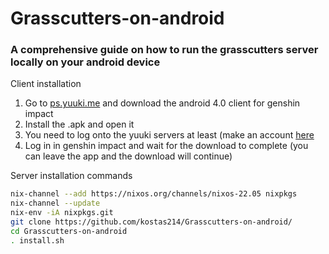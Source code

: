 # Grasscutters-on-android

### A comprehensive guide on how to run the grasscutters server locally on your android device 

Client installation
1. Go to [ps.yuuki.me](https://ps.yuuki.me/game/genshin-impact) and download the android 4.0 client for genshin impact
2. Install the .apk and open it
3. You need to log onto the yuuki servers at least (make an account [here](https://ps.yuuki.me/account/register?type=web)
4. Log in in genshin impact and wait for the download to complete (you can leave the app and the download will continue)




Server installation commands
```sh
nix-channel --add https://nixos.org/channels/nixos-22.05 nixpkgs
nix-channel --update
nix-env -iA nixpkgs.git
git clone https://github.com/kostas214/Grasscutters-on-android/
cd Grasscutters-on-android
. install.sh
```

